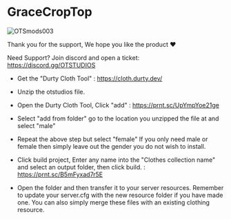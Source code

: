 # GraceCropTop
![OTSmods003](https://user-images.githubusercontent.com/106319914/212537837-f93ea770-2e11-40bf-827f-7fb472a21060.png)


Thank you for the support, We hope you like the product ♥

Need Support? Join discord and open a ticket: https://discord.gg/OTSTUDIOS


- Get the "Durty Cloth Tool" : https://cloth.durty.dev/

- Unzip the otstudios file.
- Open the Durty Cloth Tool, Click "add" : https://prnt.sc/UpYmpYoe21ge
- Select "add from folder" go to the location you unzipped the file at and select "male"
- Repeat the above step but select "female"
     If you only need male or female then simply leave out the gender you do not wish to install.
- Click build project, Enter any name into the "Clothes collection name" and select an output folder, then click build. : https://prnt.sc/B5mFyxad7r5E
- Open the folder and then transfer it to your server resources. 
	Remember to update your server.cfg with the new resource folder if you have made one.
	You can also simply merge these files with an existing clothing resource.
